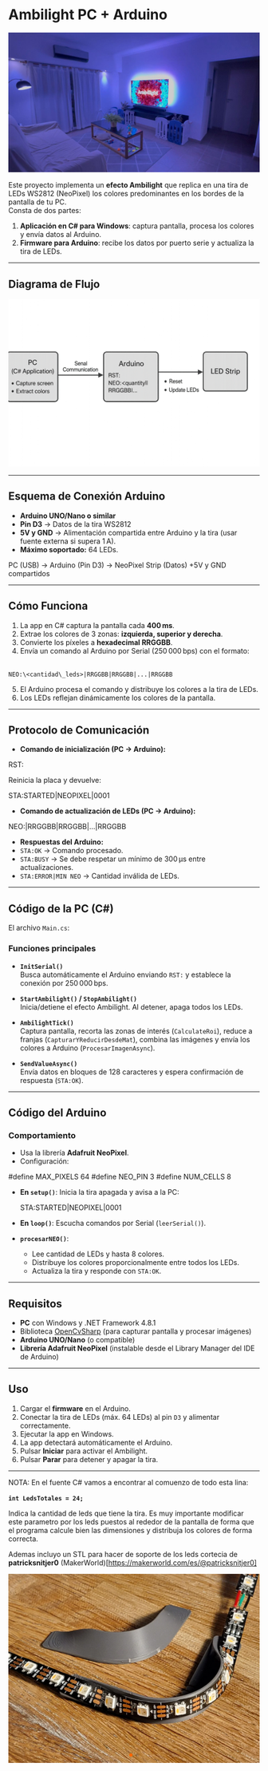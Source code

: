 # Ambilight PC + Arduino

![Presentación](c655a209-0047-43d6-acc4-74b345dee0fa.jpeg)

Este proyecto implementa un **efecto Ambilight** que replica en una tira de LEDs WS2812 (NeoPixel) los colores predominantes en los bordes de la pantalla de tu PC.  
Consta de dos partes:

1. **Aplicación en C# para Windows**: captura pantalla, procesa los colores y envía datos al Arduino.
2. **Firmware para Arduino**: recibe los datos por puerto serie y actualiza la tira de LEDs.

---

## Diagrama de Flujo

![Flujo del Sistema](c655a209-0047-43d6-acc4-74b345dee0fb.png)

---

## Esquema de Conexión Arduino

- **Arduino UNO/Nano o similar**
- **Pin D3** → Datos de la tira WS2812  
- **5V y GND** → Alimentación compartida entre Arduino y la tira (usar fuente externa si supera 1 A).  
- **Máximo soportado:** 64 LEDs.


PC (USB) → Arduino (Pin D3) → NeoPixel Strip (Datos)
+5V y GND compartidos


---

## Cómo Funciona

1. La app en C# captura la pantalla cada **400 ms**.
2. Extrae los colores de 3 zonas: **izquierda, superior y derecha**.
3. Convierte los píxeles a **hexadecimal RRGGBB**.
4. Envía un comando al Arduino por Serial (250 000 bps) con el formato:
```

NEO:\<cantidad\_leds>|RRGGBB|RRGGBB|...|RRGGBB

```
5. El Arduino procesa el comando y distribuye los colores a la tira de LEDs.
6. Los LEDs reflejan dinámicamente los colores de la pantalla.

---

## Protocolo de Comunicación

- **Comando de inicialización (PC → Arduino):**


RST:


Reinicia la placa y devuelve:


STA\:STARTED|NEOPIXEL|0001



- **Comando de actualización de LEDs (PC → Arduino):**

NEO:<cantidad>|RRGGBB|RRGGBB|...|RRGGBB



- **Respuestas del Arduino:**
- `STA:OK` → Comando procesado.
- `STA:BUSY` → Se debe respetar un mínimo de 300 µs entre actualizaciones.
- `STA:ERROR|MIN NEO` → Cantidad inválida de LEDs.

---

## Código de la PC (C#)

El archivo `Main.cs`:

### Funciones principales

- **`InitSerial()`**  
Busca automáticamente el Arduino enviando `RST:` y establece la conexión por 250 000 bps.

- **`StartAmbilight()` / `StopAmbilight()`**  
Inicia/detiene el efecto Ambilight. Al detener, apaga todos los LEDs.

- **`AmbilightTick()`**  
Captura pantalla, recorta las zonas de interés (`CalculateRoi`), reduce a franjas (`CapturarYReducirDesdeMat`), combina las imágenes y envía los colores a Arduino (`ProcesarImagenAsync`).

- **`SendValueAsync()`**  
Envía datos en bloques de 128 caracteres y espera confirmación de respuesta (`STA:OK`).

---

## Código del Arduino

### Comportamiento

- Usa la librería **Adafruit NeoPixel**.
- Configuración:

#define MAX_PIXELS 64
#define NEO_PIN    3
#define NUM_CELLS  8


* **En `setup()`**:
  Inicia la tira apagada y avisa a la PC:


  STA:STARTED|NEOPIXEL|0001


* **En `loop()`**:
  Escucha comandos por Serial (`leerSerial()`).

* **`procesarNEO()`**:

  * Lee cantidad de LEDs y hasta 8 colores.
  * Distribuye los colores proporcionalmente entre todos los LEDs.
  * Actualiza la tira y responde con `STA:OK`.

---

## Requisitos

* **PC** con Windows y .NET Framework 4.8.1
* Biblioteca [OpenCvSharp](https://github.com/shimat/opencvsharp) (para capturar pantalla y procesar imágenes)
* **Arduino UNO/Nano** (o compatible)
* **Librería Adafruit NeoPixel** (instalable desde el Library Manager del IDE de Arduino)

---

## Uso

1. Cargar el **firmware** en el Arduino.
2. Conectar la tira de LEDs (máx. 64 LEDs) al pin `D3` y alimentar correctamente.
3. Ejecutar la app en Windows.
4. La app detectará automáticamente el Arduino.
5. Pulsar **Iniciar** para activar el Ambilight.
6. Pulsar **Parar** para detener y apagar la tira.

---

NOTA: En el fuente C# vamos a encontrar al comuenzo de todo esta lina:

**`int LedsTotales = 24;`**

Indica la cantidad de leds que tiene la tira. Es muy importante modificar este parametro por los leds puestos al rededor de la pantalla de forma que el programa calcule bien las dimensiones y distribuja los colores de forma correcta.

Ademas incluyo un STL para hacer de soporte de los leds cortecia de **patricksnitjer0** (MakerWorld)[https://makerworld.com/es/@patricksnitjer0]

![Soporte](c655a209-0047-43d6-acc4-74b345dee0fc.png)




